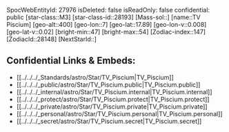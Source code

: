 ﻿---
location: [17.89,-7,400]
type: Star
tags:
- astro/Star

---
SpocWebEntityId: 27976
isDeleted: false
isReadOnly: false
confidential: public
[star-class::M3]
[star-class-id::28193]
[Mass-sol::]
[name::TV Piscium]
[geo-alt::400]
[geo-lon::7]
[geo-lat::17.89]
[geo-lon-v::0.008]
[geo-lat-v::0.02]
[bright-min::47]
[bright-max::54]
[Zodiac-index::147]
[ZodiacId::28148]
[NextStarId::]



## Confidential Links & Embeds: 
- [[../../../_Standards/astro/Star/TV_Piscium|TV_Piscium]] 
- [[../../../_public/astro/Star/TV_Piscium.public|TV_Piscium.public]] 
- [[../../../_internal/astro/Star/TV_Piscium.internal|TV_Piscium.internal]] 
- [[../../../_protect/astro/Star/TV_Piscium.protect|TV_Piscium.protect]] 
- [[../../../_private/astro/Star/TV_Piscium.private|TV_Piscium.private]] 
- [[../../../_personal/astro/Star/TV_Piscium.personal|TV_Piscium.personal]] 
- [[../../../_secret/astro/Star/TV_Piscium.secret|TV_Piscium.secret]] 
